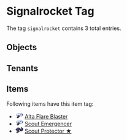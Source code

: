 # Signalrocket Tag

The tag `signalrocket` contains 3 total entries.

## Objects

## Tenants

## Items

Following items have this item tag:

- <img src="https://raw.githubusercontent.com/Ceterai/Enternia/main/items/active/alta/tools/lights/flare_blaster/body.png" alt="Alta Flare Blaster icon" loading="lazy" height="16px" width="auto" /> [Alta Flare Blaster](https://ceterai.github.io/MyEnternia/Wiki/AltaFlareBlaster)
- <img src="https://raw.githubusercontent.com/Ceterai/Enternia/main/items/active/weapons/ranged/alta/blaster/ct_alta_scout_blaster.png" alt="Scout Emergencer icon" loading="lazy" height="16px" width="auto" /> [Scout Emergencer](https://ceterai.github.io/MyEnternia/Wiki/ScoutEmergencer)
- <img src="https://raw.githubusercontent.com/Ceterai/Enternia/main/items/active/weapons/ranged/alta/blaster/ct_alta_scout_blaster_2.png" alt="Scout Protector ★ icon" loading="lazy" height="16px" width="auto" /> [Scout Protector ★](https://ceterai.github.io/MyEnternia/Wiki/ScoutProtector)

